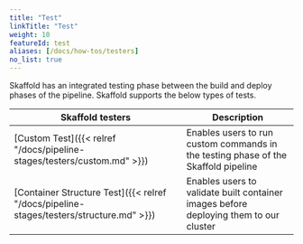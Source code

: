 ```yaml
---
title: "Test"
linkTitle: "Test"
weight: 10
featureId: test
aliases: [/docs/how-tos/testers]
no_list: true
---
```


Skaffold has an integrated testing phase between the build and deploy phases of the pipeline. Skaffold supports the below types of tests.

| Skaffold testers|Description| 
|----------|-------|
| [Custom Test]({{< relref "/docs/pipeline-stages/testers/custom.md" >}}) | Enables users to run custom commands in the testing phase of the Skaffold pipeline | 
| [Container Structure Test]({{< relref "/docs/pipeline-stages/testers/structure.md" >}}) | Enables users to validate built container images before deploying them to our cluster | 
